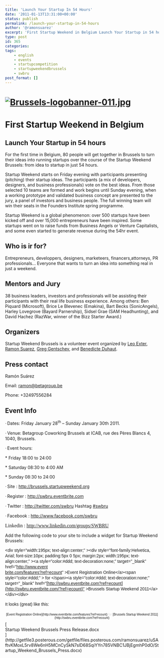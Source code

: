 ```yaml
---
title: 'Launch Your Startup In 54 Hours'
date: '2011-01-13T13:31:00+00:00'
status: publish
permalink: /launch-your-startup-in-54-hours
author: '@ramonsuarez'
excerpt: 'First Startup Weekend in Belgium Launch Your Startup in 54 hours For the first time in Belgium, 80 people will get together in Brussels to turn their ideas into running startups over the course of the Startup Weekend Brussels: from idea to startup...'
type: post
id: 365
categories:
tags:
    - english
    - events
    - startupcompetition
    - startupweekendbrussels
    - swbru
post_format: []
---
```

<span>[![Brussels-logobanner-011.jpg](http://brussels.startupweekend.org/files/2010/11/Brussels-logobanner-011.jpg "Brussels-logobanner-011.jpg")](http://brussels.startupweekend.org)  
</span>
================================================================================================================================================================================================

<span>First Startup Weekend in Belgium</span>
=============================================

<span>Launch Your Startup in 54 hours</span>
--------------------------------------------

<span> </span>

<span>For the first time in Belgium, 80 people will get together in Brussels to turn their ideas into running startups over the course of the <span> </span>Startup Weekend Brussels: from idea to startup in just 54 hours.</span>

<span> </span>

<span>Startup Weekend starts on Friday evening with participants presenting (pitching) their startup ideas. The participants (a mix of developers, designers, and business professionals)<span> </span>vote on the best ideas. From those selected 10 teams are formed and work begins until Sunday evening, when a working prototype and validated business concept are presented to the jury, a panel of investors and business people.<span> </span>The full winning team will win their seats in the Founders Institute spring programme.</span>

<span> </span>

<span>Startup Weekend is a global phenomenon: over 500 startups have been kicked off and over 15,000 entrepreneurs have been inspired.<span> </span>Some startups went on to raise funds from Business Angels or Venture Capitalists, and some even started to generate revenue during the 54hr event.</span>

<span>Who is ir for? </span>
----------------------------

<span>Entrepreneurs, developpers, designers, marketeers, financers,attorneys, PR professionals… Everyone that wants to turn an idea into something real in just a weekend. </span>

<span>Mentors and Jury</span>
-----------------------------

<span>38 <span> </span>business leaders, investors and professionals will be assisting their participants with their real life business experience. Among others: Ben Piquard (Microsoft), Brice Le Blevenec (Emakina), Bart Becks (SonicAngels), Harley Lovegrove (Bayard Parnership), Sidsel Grae (SAM Headhunting), and David Hachez (RazWar, winner of the<span> </span>Bizz Starter Award.)</span>

<span>Organizers</span>
-----------------------

<span>Startup Weekend Brussels is a volunteer event organized by </span><span>[<span>Leo Exter</span>](http://be.linkedin.com/in/exter)</span><span>, </span><span>[<span>Ramon Suarez</span>](http://be.linkedin.com/in/ramonsuarez)</span><span>, </span><span>[<span>Greg Gentschev</span>](http://be.linkedin.com/in/gentschev)</span><span>, and </span><span>[<span>Benedicte Duhaut</span>](http://be.linkedin.com/pub/benedicte-duhaut/1/362/673)</span><span>.</span>

<span>Press contact </span>
---------------------------

<span>Ramón Suárez </span>

<span>Email: </span><span>[<span>ramon@betagroup.be</span>](mailto:ramon@betagroup.be)</span>

<span>Phone: +32497556284</span>

<span>Event Info </span>
------------------------

<span style="font-family:Symbol;"><span>·<span style="font:7pt Times New Roman;"> </span></span></span><span>Dates: Friday January 28<sup>th</sup> – Sunday January 30th 2011.</span>

<span style="font-family:Symbol;"><span>·<span style="font:7pt Times New Roman;"> </span></span></span><span>Venue: Betagroup Coworking Brussels at ICAB, rue des Pères Blancs 4, 1040, Brussels.</span>

<span style="font-family:Symbol;"><span>·<span style="font:7pt Times New Roman;"> </span></span></span><span>Event hours: </span>

<span><span> </span>\* Friday 18:00 to 24:00</span>

<span><span> </span>\* Saturday 08:30 to 4:00 AM</span>

<span><span> </span>\* Sunday 08:30 to 24:00</span>

<span style="font-family:Symbol;"><span>·<span style="font:7pt Times New Roman;"> </span></span></span><span>Site : </span><span>[<span>http://brussels.startupweekend.org</span>](http://brussels.startupweekend.org/)</span><span> </span>

<span style="font-family:Symbol;"><span>·<span style="font:7pt Times New Roman;"> </span></span></span><span>Register : </span><span>[<span>http://swbru.eventbrite.com</span>](http://swbru.eventbrite.com/)</span><span> </span>

<span style="font-family:Symbol;"><span>·<span style="font:7pt Times New Roman;"> </span></span></span><span>Twitter : </span><span>[<span>http://twitter.com/swbru</span>](http://twitter.com/swbru)</span><span> Hashtag </span><span>[<span>\#swbru</span>](http://search.twitter.com/search?q=%23swbru)</span>

<span style="font-family:Symbol;"><span>·<span style="font:7pt Times New Roman;"> </span></span></span><span>Facebook : </span><span>[<span>http://www.facebook.com/swbru</span>](http://www.facebook.com/swbru)</span><span> </span>

<span style="font-size:12pt;font-family:Times New Roman, serif;">Linkedin : </span><span style="font-size:12pt;font-family:Times New Roman, serif;">[<span>http://www.linkedin.com/groups/SWBRU</span>](http://www.linkedin.com/groups/SWBRU)</span>

Add the following code to your site to include a widget for Startup Weekend Brussels:

<span style="font-size:12px;color:#595959;line-height:21px;"> </span>

<span style="font-weight:inherit;font-style:inherit;font-size:14px;font-family:Helvetica, Arial, sans-serif;vertical-align:baseline;line-height:18px;padding:0;margin:0;">&lt;div style=”width:195px; text-align:center;” &gt;&lt;div style=”font-family:Helvetica, Arial; font-size:10px; padding:5px 0 5px; margin:2px; width:195px; text-align:center;” &gt;&lt;a style=”color:#ddd; text-decoration:none;” target=”\_blank” href=”[http://www.event  
brite.com/features?ref=ecount](http://www.eventbrite.com/features?ref=ecount)” &gt;Event Registration Online&lt;/a&gt;&lt;span style=”color:#ddd;” &gt; for &lt;/span&gt;&lt;a style=”color:#ddd; text-decoration:none;” target=”\_blank” href=”[http://swbru.eventbrite.com?ref=ecount](http://swbru.eventbrite.com/?ref=ecount)” &gt;Brussels Startup Weekend 2011&lt;/a&gt;&lt;/div&gt;&lt;/div&gt;</span>

<span style="font-weight:inherit;font-style:inherit;font-size:14px;font-family:Helvetica, Arial, sans-serif;vertical-align:baseline;line-height:18px;padding:0;margin:0;">It looks (great) like this: </span>

<div style="text-align:center;"><div style="font-family:Helvetica, Arial;font-size:10px;padding:5px 0;margin:2px;text-align:center;">[Event Registration Online](http://www.eventbrite.com/features?ref=ecount)<span style="color:#ddd;"> for </span>[Brussels Startup Weekend 2011](http://swbru.eventbrite.com?ref=ecount)</div></div><div class="p_embed p_file_embed">[<div class="p_icon"></div><div class="p_text">Startup Weekend Brussels Press Release.docx</div>](http://getfile3.posterous.com/getfile/files.posterous.com/ramonsuarez/uSAftvKMoxL5rv8We6nH5MCnCySkN7slD68SqiYYn785VNBC1JBjEgmhP0dO/Startup_Weekend_Brussels_Press.docx)</div>